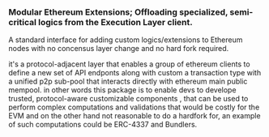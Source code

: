 ### Modular Ethereum Extensions; Offloading specialized, semi-critical logics from the Execution Layer client.

A standard interface for adding custom logics/extensions to Ethereum nodes with no concensus layer change and no hard fork required.

it's a protocol-adjacent layer that enables a group of ethereum clients to define a new set of API endponts along with custom a transaction type with a unified p2p sub-pool that interacts directly with ethereum main public mempool.
in other words this package is to enable devs to develope trusted, protocol-aware customizable components , that can be used to perform complex computations and validations that would be costly for the EVM and on the other hand not reasonable to do a hardfork for, an example of such computations could be ERC-4337 and Bundlers.
